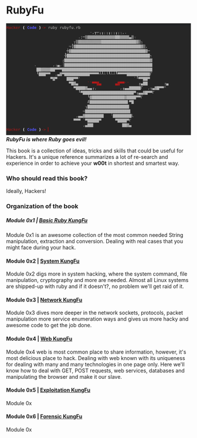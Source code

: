 # RubyFu

![](images/other/rubyfu.png)
***RubyFu is where Ruby goes evil!*** 


This book is a collection of ideas, tricks and skills that could be useful for Hackers. It's a unique reference summarizes a lot of re-search and experience in order to achieve your **w00t** in shortest and smartest way.



### Who should read this book?
Ideally, Hackers!

### Organization of the book
##### Module 0x1 | [Basic Ruby KungFu][1]
Module 0x1 is an awesome collection of the most common needed String manipulation, extraction and conversion. Dealing with real cases that you might face during your hack.

#### Module 0x2 | [System KungFu][2]
Module 0x2 digs more in system hacking, where the system command, file manipulation, cryptography and more are needed. Almost all Linux systems are shipped-up with ruby and if it doesn't?, no problem we'll get raid of it.

#### Module 0x3 | [Network KungFu][3]
Module 0x3 dives more deeper in the network sockets, protocols, packet manipulation more service enumeration ways and gives us more hacky and awesome code to get the job done.

#### Module 0x4 | [Web KungFu][4]
Module 0x4 web is most common place to share information, however, it's most delicious place to hack. Dealing with web known with its uniqueness for dealing with many and many technologies in one page only. Here we'll know how to deal with GET, POST requests, web services, databases and manipulating the browser and make it our slave. 

#### Module 0x5 | [Exploitation KungFu][5]
Module 0x

#### Module 0x6 | [Forensic KungFu][6]
Module 0x


<br><br><br>
---
[1]: module_0x1__basic_ruby_kungfu/README.md
[2]: module_0x2__system_kungfu/README.md
[3]: module_0x3__network_kungfu/README.md
[4]: module_0x4__web_kungfu/README.md
[5]: module_0x5__exploitation_kungfu/README.md
[6]: module_0x6__forensic/README.md

